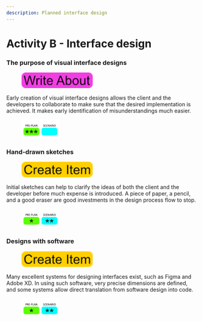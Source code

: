 ```yaml
---
description: Planned interface design
---
```


# Activity B - Interface design

### The purpose of visual interface designs

<div align="left">

<figure><img src=".gitbook/assets/image (26).png" alt=""><figcaption></figcaption></figure>

</div>

Early creation of visual interface designs allows the client and the developers to collaborate to make sure that the desired implementation is achieved. It makes early identification of misunderstandings much easier.

<div align="left">

<figure><img src=".gitbook/assets/image (27).png" alt=""><figcaption></figcaption></figure>

</div>

### Hand-drawn sketches

<div align="left">

<figure><img src=".gitbook/assets/image (22).png" alt=""><figcaption></figcaption></figure>

</div>

Initial sketches can help to clarify the ideas of both the client and the developer before much expense is introduced. A piece of paper, a pencil, and a good eraser are good investments in the design process flow to stop.

<div align="left">

<figure><img src=".gitbook/assets/image (25).png" alt=""><figcaption></figcaption></figure>

</div>

### Designs with software

<div align="left">

<figure><img src=".gitbook/assets/image (23).png" alt=""><figcaption></figcaption></figure>

</div>

Many excellent systems for designing interfaces exist, such as Figma and Adobe XD. In using such software, very precise dimensions are defined, and some systems allow direct translation from software design into code.

<div align="left">

<figure><img src=".gitbook/assets/image (24).png" alt=""><figcaption></figcaption></figure>

</div>
